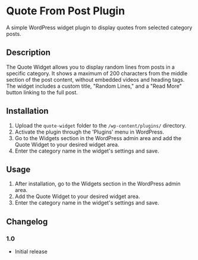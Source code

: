 # Quote From Post Plugin

A simple WordPress widget plugin to display quotes from selected category posts.

## Description

The Quote Widget allows you to display random lines from posts in a specific category. It shows a maximum of 200 characters from the middle section of the post content, without embedded videos and heading tags. The widget includes a custom title, "Random Lines," and a "Read More" button linking to the full post.

## Installation

1. Upload the `quote-widget` folder to the `/wp-content/plugins/` directory.
2. Activate the plugin through the 'Plugins' menu in WordPress.
3. Go to the Widgets section in the WordPress admin area and add the Quote Widget to your desired widget area.
4. Enter the category name in the widget's settings and save.

## Usage

1. After installation, go to the Widgets section in the WordPress admin area.
2. Add the Quote Widget to your desired widget area.
3. Enter the category name in the widget's settings and save.

## Changelog

### 1.0

- Initial release
